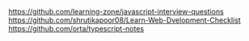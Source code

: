 https://github.com/learning-zone/javascript-interview-questions  
https://github.com/shrutikapoor08/Learn-Web-Dvelopment-Checklist
https://github.com/orta/typescript-notes  
